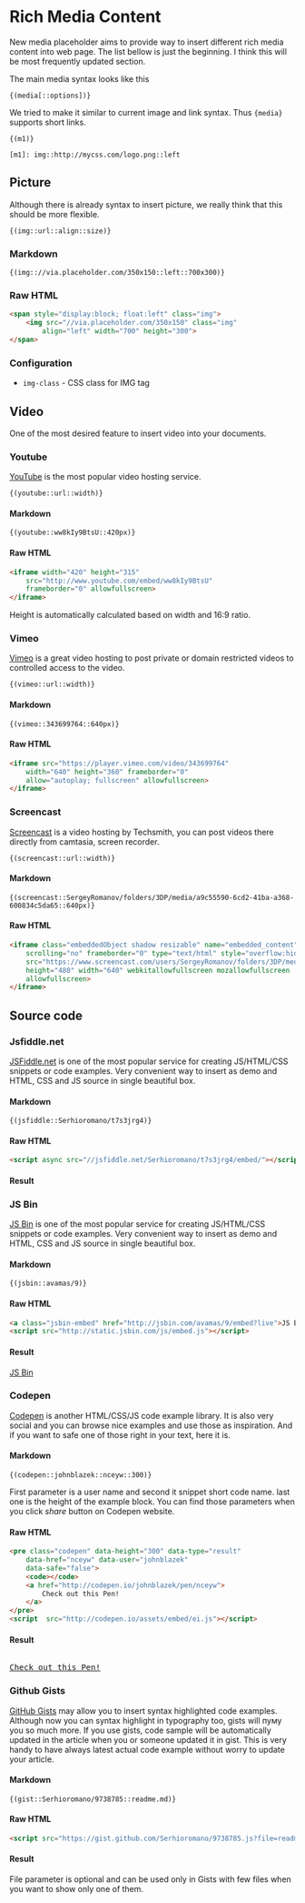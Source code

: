 # Rich Media Content

New media placeholder aims to provide way to insert different rich media content into web page. The list bellow is just the beginning. I think this will be most frequently updated section.

The main media syntax looks like this

```text
{(media[::options])}
```

We tried to make it similar to current image and link syntax. Thus `{media}` supports short links.

```text
{(m1)}
    
[m1]: img::http://mycss.com/logo.png::left
```

## Picture

Although there is already syntax to insert picture, we really think that this should be more flexible.

```text
{(img::url::align::size)}
```

### Markdown

```text
{(img:://via.placeholder.com/350x150::left::700x300)}
```

### Raw HTML

```html
<span style="display:block; float:left" class="img">
    <img src="//via.placeholder.com/350x150" class="img" 
        align="left" width="700" height="300">
</span>
```

### Configuration

- `img-class` - CSS class for IMG tag

## Video

One of the most desired feature to insert video into your documents.

### Youtube

[YouTube](http://www.youtube.com) is the most popular video hosting service.

```text
{(youtube::url::width)}
```

#### Markdown

```text
{(youtube::ww8kIy9BtsU::420px)}
```

#### Raw HTML

```html
<iframe width="420" height="315" 
    src="http://www.youtube.com/embed/ww8kIy9BtsU" 
    frameborder="0" allowfullscreen>
</iframe>
```

Height is automatically calculated based on width and 16:9 ratio.

### Vimeo

[Vimeo](http://www.vimeo.com) is a great video hosting to post private or domain restricted videos to controlled access to the video.

```text
{(vimeo::url::width)}
```

#### Markdown

```text
{(vimeo::343699764::640px)}
```

#### Raw HTML

```html
<iframe src="https://player.vimeo.com/video/343699764" 
    width="640" height="360" frameborder="0" 
    allow="autoplay; fullscreen" allowfullscreen>
</iframe>
```

### Screencast

 [Screencast](http://www.screencast.com) is a video hosting by Techsmith, you can post videos there directly from camtasia, screen recorder.

```text
{(screencast::url::width)}
```

#### Markdown

```text
{(screencast::SergeyRomanov/folders/3DP/media/a9c55590-6cd2-41ba-a368-600834c5da65::640px)}
```

#### Raw HTML

```html
<iframe class="embeddedObject shadow resizable" name="embedded_content" 
    scrolling="no" frameborder="0" type="text/html" style="overflow:hidden;" 
    src="https://www.screencast.com/users/SergeyRomanov/folders/3DP/media/a9c55590-6cd2-41ba-a368-600834c5da65/embed" 
    height="480" width="640" webkitallowfullscreen mozallowfullscreen 
    allowfullscreen>
</iframe>
```

## Source code

### Jsfiddle.net

[JSFiddle.net](http://jsfiddle.net/) is one of the most popular service for creating JS/HTML/CSS snippets or code examples.  Very convenient way to insert as demo and HTML, CSS and JS source in single beautiful box.

#### Markdown

```text
{(jsfiddle::Serhioromano/t7s3jrg4)}
```

#### Raw HTML

```html
<script async src="//jsfiddle.net/Serhioromano/t7s3jrg4/embed/"></script>
```

#### Result

<script async src="//jsfiddle.net/Serhioromano/t7s3jrg4/embed/"></script>

### JS Bin

[JS Bin](http://jsbin.com/) is one of the most popular service for creating JS/HTML/CSS snippets or code examples.  Very convenient way to insert as demo and HTML, CSS and JS source in single beautiful box.

#### Markdown

```text
{(jsbin::avamas/9)}
```

#### Raw HTML

```html
<a class="jsbin-embed" href="http://jsbin.com/avamas/9/embed?live">JS Bin</a>
<script src="http://static.jsbin.com/js/embed.js"></script>
```

#### Result

<a class="jsbin-embed" href="http://jsbin.com/avamas/9/embed?live">JS Bin</a>
<script src="http://static.jsbin.com/js/embed.js"></script>

### Codepen

[Codepen](http://codepen.io/)  is another HTML/CSS/JS code example library. It is also very social and you can browse nice examples and use those as inspiration. And if you want to safe one of those right in your text, here it is.

#### Markdown

```text
{(codepen::johnblazek::nceyw::300)}
```

First parameter is a user name and second it snippet short code name. last one is the height of the example block. You can find those parameters when you click _share_ button on Codepen website.

#### Raw HTML

```html
<pre class="codepen" data-height="300" data-type="result" 
    data-href="nceyw" data-user="johnblazek" 
    data-safe="false">
    <code></code>
    <a href="http://codepen.io/johnblazek/pen/nceyw">
        Check out this Pen!
    </a>
</pre>
<script  src="http://codepen.io/assets/embed/ei.js"></script>
```

#### Result

<pre class="codepen" data-height="300" data-type="result" data-href="nceyw" data-user="johnblazek" data-safe="false"><code> </code>
<a href="http://codepen.io/johnblazek/pen/nceyw">Check out this Pen!</a></pre>
<script src="http://codepen.io/assets/embed/ei.js"> </script>

### Github Gists

[GitHub Gists](https://gist.github.com/) may allow you to insert syntax highlighted code examples. Although now you can syntax highlight in typography too, gists will пуму you so much more. If you use gists, code sample will be automatically updated in the article when you or someone updated it in gist. This is very handy to have always latest actual code example without worry to update your article.

#### Markdown

```text
{(gist::Serhioromano/9738785::readme.md)}
```

#### Raw HTML

```html
<script src="https://gist.github.com/Serhioromano/9738785.js?file=readme.md"></script>
```

#### Result

<script src="https://gist.github.com/Serhioromano/9738785.js?file=readme.md"></script>

File parameter is optional and can be used only in Gists with few files when you want to show only one of them.
